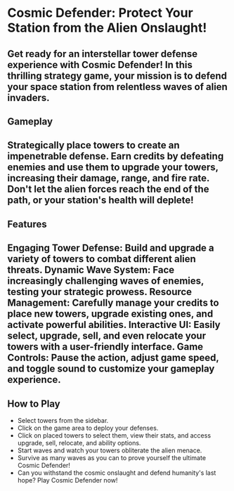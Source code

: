 # Cosmic Defender: Protect Your Station from the Alien Onslaught!

Get ready for an interstellar tower defense experience with Cosmic Defender! In this thrilling strategy game, your mission is to defend your space station from relentless waves of alien invaders.
--- 
## Gameplay
Strategically place towers to create an impenetrable defense. Earn credits by defeating enemies and use them to upgrade your towers, increasing their damage, range, and fire rate. Don't let the alien forces reach the end of the path, or your station's health will deplete!
--- 
## Features
Engaging Tower Defense: Build and upgrade a variety of towers to combat different alien threats.
Dynamic Wave System: Face increasingly challenging waves of enemies, testing your strategic prowess.
Resource Management: Carefully manage your credits to place new towers, upgrade existing ones, and activate powerful abilities.
Interactive UI: Easily select, upgrade, sell, and even relocate your towers with a user-friendly interface.
Game Controls: Pause the action, adjust game speed, and toggle sound to customize your gameplay experience.
--- 
## How to Play
* Select towers from the sidebar.
* Click on the game area to deploy your defenses.
* Click on placed towers to select them, view their stats, and access upgrade, sell, relocate, and ability options.
* Start waves and watch your towers obliterate the alien menace.
* Survive as many waves as you can to prove yourself the ultimate Cosmic Defender!
* Can you withstand the cosmic onslaught and defend humanity's last hope? Play Cosmic Defender now!